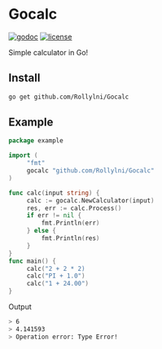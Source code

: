 # Gocalc
[![godoc](https://godoc.org/github.com/Rollylni/Gocalc?status.svg)](https://pkg.go.dev/github.com/Rollylni/Gocalc)
[![license](https://img.shields.io/github/license/rollylni/gocalc?style=flat-square)](https://en.wikipedia.org/wiki/MIT_License)

Simple calculator in Go!

## Install
```bash
go get github.com/Rollylni/Gocalc
```

## Example
```go
package example

import (
     "fmt"
     gocalc "github.com/Rollylni/Gocalc"
)

func calc(input string) {
     calc := gocalc.NewCalculator(input)
     res, err := calc.Process()
     if err != nil {
         fmt.Println(err)
     } else {
         fmt.Println(res) 
     }
}
func main() {
     calc("2 + 2 * 2)
     calc("PI + 1.0")
     calc("1 + 24.00")
}

```
Output
```bash
> 6
> 4.141593
> Operation error: Type Error!
```
